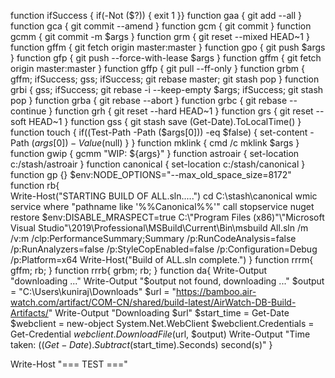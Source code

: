 function ifSuccess { if(-Not ($?)) { exit 1 }}
function gaa { git add --all }
function gca { git commit --amend }
function gcm { git commit }
function gcmm { git commit -m $args }
function grm { git reset --mixed HEAD~1 }
function gffm { git fetch origin master:master }
function gpo { git push $args }
function gfp { git push --force-with-lease $args }
function gffm { git fetch origin master:master }
function gffp { git pull --ff-only }
function grbm { gffm; ifSuccess; gss; ifSuccess; git rebase master; git stash pop }
function grbi { gss; ifSuccess; git rebase -i --keep-empty $args; ifSuccess; git stash pop }
function grba { git rebase --abort }
function grbc { git rebase --continue }
function grh { git reset --hard HEAD~1 }
function grs { git reset --soft HEAD~1 }
function gss { git stash save (Get-Date).ToLocalTime() }
function touch { if((Test-Path -Path ($args[0])) -eq $false) { set-content -Path ($args[0]) -Value ($null) } }
function mklink { cmd /c mklink $args }
function gwip { gcmm "WIP: ${args}" }
function astroair { set-location c:/stash/astroair }
function canonical { set-location c:/stash/canonical }
function gp {}
$env:NODE_OPTIONS="--max_old_space_size=8172"
function rb{	
Write-Host("STARTING BUILD OF ALL.sln.....")
cd C:\stash\canonical
wmic service where "pathname like '%%Canonical%%'" call stopservice
nuget restore
$env:DISABLE_MRASPECT=true
C:\\"Program Files (x86)"\\"Microsoft Visual Studio"\2019\Professional\MSBuild\Current\Bin\msbuild All.sln /m /v:m /clp:PerformanceSummary;Summary /p:RunCodeAnalysis=false /p:RunAnalyzers=false /p:StyleCopEnabled=false /p:Configuration=Debug /p:Platform=x64
Write-Host("Build of ALL.sln complete.")
}
function rrrm{ gffm; rb; }
function rrrb{ grbm; rb; }
function da{ 
Write-Output "downloading ..."
Write-Output "$output not found, downloading ..."
$output = "C:\Users\kuniraj\Downloads"
$url = "https://bamboo.air-watch.com/artifact/COM-CN/shared/build-latest/AirWatch-DB-Build-Artifacts/"
Write-Output "Downloading $url"
$start_time = Get-Date
$webclient = new-object System.Net.WebClient
$webclient.Credentials = Get-Credential
$webclient.DownloadFile($url, $output)
Write-Output "Time taken: $((Get-Date).Subtract($start_time).Seconds) second(s)"
}

Write-Host "=== TEST ==="


